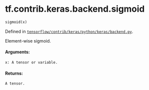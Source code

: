 <div itemscope itemtype="http://developers.google.com/ReferenceObject">
<meta itemprop="name" content="tf.contrib.keras.backend.sigmoid" />
</div>

# tf.contrib.keras.backend.sigmoid

``` python
sigmoid(x)
```



Defined in [`tensorflow/contrib/keras/python/keras/backend.py`](https://www.tensorflow.org/code/tensorflow/contrib/keras/python/keras/backend.py).

Element-wise sigmoid.

#### Arguments:

    x: A tensor or variable.


#### Returns:

    A tensor.